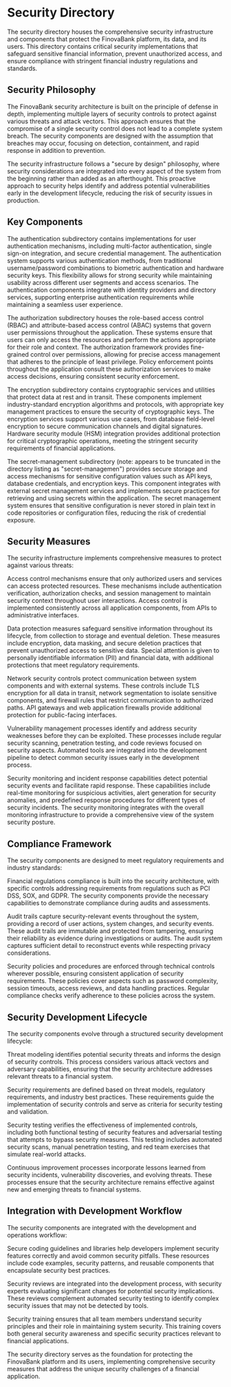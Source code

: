 # Security Directory

The security directory houses the comprehensive security infrastructure and components that protect the FinovaBank platform, its data, and its users. This directory contains critical security implementations that safeguard sensitive financial information, prevent unauthorized access, and ensure compliance with stringent financial industry regulations and standards.

## Security Philosophy

The FinovaBank security architecture is built on the principle of defense in depth, implementing multiple layers of security controls to protect against various threats and attack vectors. This approach ensures that the compromise of a single security control does not lead to a complete system breach. The security components are designed with the assumption that breaches may occur, focusing on detection, containment, and rapid response in addition to prevention.

The security infrastructure follows a "secure by design" philosophy, where security considerations are integrated into every aspect of the system from the beginning rather than added as an afterthought. This proactive approach to security helps identify and address potential vulnerabilities early in the development lifecycle, reducing the risk of security issues in production.

## Key Components

The authentication subdirectory contains implementations for user authentication mechanisms, including multi-factor authentication, single sign-on integration, and secure credential management. The authentication system supports various authentication methods, from traditional username/password combinations to biometric authentication and hardware security keys. This flexibility allows for strong security while maintaining usability across different user segments and access scenarios. The authentication components integrate with identity providers and directory services, supporting enterprise authentication requirements while maintaining a seamless user experience.

The authorization subdirectory houses the role-based access control (RBAC) and attribute-based access control (ABAC) systems that govern user permissions throughout the application. These systems ensure that users can only access the resources and perform the actions appropriate for their role and context. The authorization framework provides fine-grained control over permissions, allowing for precise access management that adheres to the principle of least privilege. Policy enforcement points throughout the application consult these authorization services to make access decisions, ensuring consistent security enforcement.

The encryption subdirectory contains cryptographic services and utilities that protect data at rest and in transit. These components implement industry-standard encryption algorithms and protocols, with appropriate key management practices to ensure the security of cryptographic keys. The encryption services support various use cases, from database field-level encryption to secure communication channels and digital signatures. Hardware security module (HSM) integration provides additional protection for critical cryptographic operations, meeting the stringent security requirements of financial applications.

The secret-management subdirectory (note: appears to be truncated in the directory listing as "secret-managemen") provides secure storage and access mechanisms for sensitive configuration values such as API keys, database credentials, and encryption keys. This component integrates with external secret management services and implements secure practices for retrieving and using secrets within the application. The secret management system ensures that sensitive configuration is never stored in plain text in code repositories or configuration files, reducing the risk of credential exposure.

## Security Measures

The security infrastructure implements comprehensive measures to protect against various threats:

Access control mechanisms ensure that only authorized users and services can access protected resources. These mechanisms include authentication verification, authorization checks, and session management to maintain security context throughout user interactions. Access control is implemented consistently across all application components, from APIs to administrative interfaces.

Data protection measures safeguard sensitive information throughout its lifecycle, from collection to storage and eventual deletion. These measures include encryption, data masking, and secure deletion practices that prevent unauthorized access to sensitive data. Special attention is given to personally identifiable information (PII) and financial data, with additional protections that meet regulatory requirements.

Network security controls protect communication between system components and with external systems. These controls include TLS encryption for all data in transit, network segmentation to isolate sensitive components, and firewall rules that restrict communication to authorized paths. API gateways and web application firewalls provide additional protection for public-facing interfaces.

Vulnerability management processes identify and address security weaknesses before they can be exploited. These processes include regular security scanning, penetration testing, and code reviews focused on security aspects. Automated tools are integrated into the development pipeline to detect common security issues early in the development process.

Security monitoring and incident response capabilities detect potential security events and facilitate rapid response. These capabilities include real-time monitoring for suspicious activities, alert generation for security anomalies, and predefined response procedures for different types of security incidents. The security monitoring integrates with the overall monitoring infrastructure to provide a comprehensive view of the system security posture.

## Compliance Framework

The security components are designed to meet regulatory requirements and industry standards:

Financial regulations compliance is built into the security architecture, with specific controls addressing requirements from regulations such as PCI DSS, SOX, and GDPR. The security components provide the necessary capabilities to demonstrate compliance during audits and assessments.

Audit trails capture security-relevant events throughout the system, providing a record of user actions, system changes, and security events. These audit trails are immutable and protected from tampering, ensuring their reliability as evidence during investigations or audits. The audit system captures sufficient detail to reconstruct events while respecting privacy considerations.

Security policies and procedures are enforced through technical controls wherever possible, ensuring consistent application of security requirements. These policies cover aspects such as password complexity, session timeouts, access reviews, and data handling practices. Regular compliance checks verify adherence to these policies across the system.

## Security Development Lifecycle

The security components evolve through a structured security development lifecycle:

Threat modeling identifies potential security threats and informs the design of security controls. This process considers various attack vectors and adversary capabilities, ensuring that the security architecture addresses relevant threats to a financial system.

Security requirements are defined based on threat models, regulatory requirements, and industry best practices. These requirements guide the implementation of security controls and serve as criteria for security testing and validation.

Security testing verifies the effectiveness of implemented controls, including both functional testing of security features and adversarial testing that attempts to bypass security measures. This testing includes automated security scans, manual penetration testing, and red team exercises that simulate real-world attacks.

Continuous improvement processes incorporate lessons learned from security incidents, vulnerability discoveries, and evolving threats. These processes ensure that the security architecture remains effective against new and emerging threats to financial systems.

## Integration with Development Workflow

The security components are integrated with the development and operations workflow:

Secure coding guidelines and libraries help developers implement security features correctly and avoid common security pitfalls. These resources include code examples, security patterns, and reusable components that encapsulate security best practices.

Security reviews are integrated into the development process, with security experts evaluating significant changes for potential security implications. These reviews complement automated security testing to identify complex security issues that may not be detected by tools.

Security training ensures that all team members understand security principles and their role in maintaining system security. This training covers both general security awareness and specific security practices relevant to financial applications.

The security directory serves as the foundation for protecting the FinovaBank platform and its users, implementing comprehensive security measures that address the unique security challenges of a financial application.
